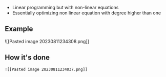 - Linear programming but with non-linear equations
- Essentially optimizing non linear equation with degree higher than one
## Example
![[Pasted image 20230811234308.png]]


## How it's done


	![[Pasted image 20230811234037.png]]